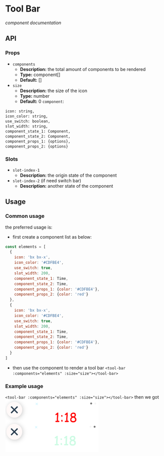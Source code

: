 # Tool Bar
*component documentation*
## API
### Props
- `components`
  - **Description:** the total amount of components to be rendered
  - **Type:** component[]
  - **Default:** []
- `size`
  - **Description:** the size of the icon
  - **Type:** number
  - **Default:** 0
`component`:
```
icon: string,
icon_color: string,
use_switch: boolean,
slot_width: string,
component_state_1: Component,
component_state_2: Component,
component_props_1: {options},
component_props_2: {options}
```
### Slots
- `slot-index-1`
  - **Description:** the origin state of the component
- `slot-index-2` (if need switch bar)
  - **Description:** another state of the component

## Usage
### Common usage
the preferred usage is:
- first create a component list as below:
```js
const elements = [
  {
    icon: 'bx bx-x',
    icon_color: '#CDFBE4',
    use_switch: true,
    slot_width: 200,
    component_state_1: Time,
    component_state_2: Time,
    component_props_1: {color: '#CDFBE4'},
    component_props_2: {color: 'red'}
  },
  {
    icon: 'bx bx-x',
    icon_color: '#CDFBE4',
    use_switch: true,
    slot_width: 200,
    component_state_1: Time,
    component_state_2: Time,
    component_props_1: {color: '#CDFBE4'},
    component_props_2: {color: 'red'}
  }
]
```
- then use the component to render a tool bar
`<tool-bar :components="elements" :size="size"></tool-bar>`

### Example usage
`<tool-bar :components="elements" :size="size"></tool-bar>`
then we got
![image-20241124011705453](./assets/Tool-bar-example-usage.png)



